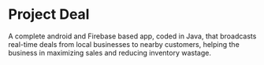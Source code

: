 # Project Deal

A complete android and Firebase based app, coded in Java, that broadcasts real-time deals from local businesses to nearby customers, helping the business in maximizing sales and reducing inventory wastage. 

